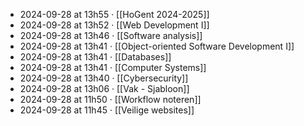 - 2024-09-28 at 13h55 · [[HoGent 2024-2025]]
- 2024-09-28 at 13h52 · [[Web Development I]]
- 2024-09-28 at 13h46 · [[Software analysis]]
- 2024-09-28 at 13h41 · [[Object-oriented Software Development I]]
- 2024-09-28 at 13h41 · [[Databases]]
- 2024-09-28 at 13h41 · [[Computer Systems]]
- 2024-09-28 at 13h40 · [[Cybersecurity]]
- 2024-09-28 at 13h06 · [[Vak - Sjabloon]]
- 2024-09-28 at 11h50 · [[Workflow noteren]]
- 2024-09-28 at 11h45 · [[Veilige websites]]
